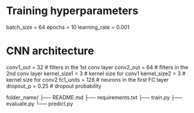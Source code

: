 # Training hyperparameters
batch_size    = 64
epochs        = 10
learning_rate = 0.001

# CNN architecture
conv1_out    = 32    # filters in the 1st conv layer
conv2_out    = 64    # filters in the 2nd conv layer
kernel_size1 = 3     # kernel size for conv1
kernel_size2 = 3     # kernel size for conv2
fc1_units    = 128   # neurons in the first FC layer
dropout_p    = 0.25  # dropout probability


folder_name/
├── README.md
├── requirements.txt
├── train.py
├── evaluate.py
└── predict.py
